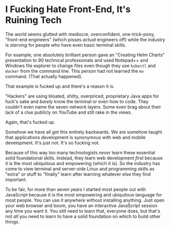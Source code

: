 # I Fucking Hate Front-End, It's Ruining Tech

The world seems  glutted with mediocre, overconfident, one-trick-pony,
"front-end engineers" (which pisses *actual* engineers off) while the
industry is *starving* for people who have even basic terminal skills.

For example, one absolutely brilliant person gave an "Creating Helm
Charts" presentation to 90 technical professionals and used Notepad++
and Windows file explorer to change files even though they use `kubectl`
and `docker` from the command line. This person had not learned the `mv`
command. (That actually happened).

That example is fucked up and there's a reason it is.

"Hackers" are using bloated, shitty, overpriced, proprietary Java apps
for fuck's sake and *barely* know the terminal or even how to code. They
couldn't even name the seven network layers. Some even brag about their
lack of a clue publicly on YouTube and still rake in the views.

Again, that's fucked up.

Somehow we have all got this entirely backwards. We are somehow taught
that applications development is synonymous with web and mobile
development. It's just not. It's so fucking not.

Because of this way too many technologists *never* learn these essential
solid foundational skills. Instead, they learn web development *first*
because it is the most ubiquitous and empowering (which it is). So the
industry has come to view terminal and server-side Linux and programming
skills as "extra" or stuff to "finally" learn after learning whatever
else they find important.

To be fair, for more than seven years I started most people out with
JavaScript because it is the most empowering and ubiquitous language for
most people. You can use it anywhere without installing anything. Just
open your web browser and boom, you have an interactive JavaScript
session any time you want it. You still need to learn that, everyone
does, but that's not *all* you need to learn to have a solid foundation
on which to build other things.
